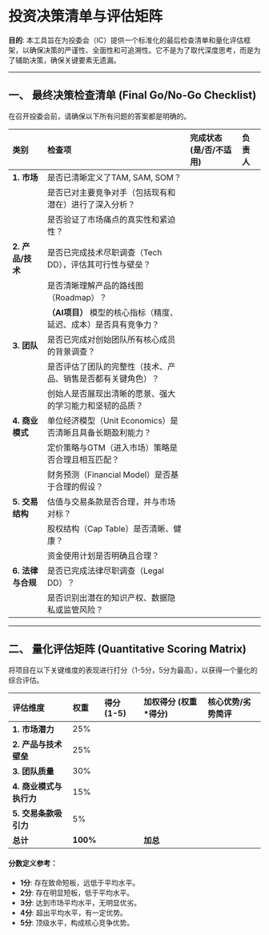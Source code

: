 # 投资决策清单与评估矩阵

**目的**: 本工具旨在为投委会（IC）提供一个标准化的最后检查清单和量化评估框架，以确保决策的严谨性、全面性和可追溯性。它不是为了取代深度思考，而是为了辅助决策，确保关键要素无遗漏。

---

## 一、 最终决策检查清单 (Final Go/No-Go Checklist)

在召开投委会前，请确保以下所有问题的答案都是明确的。

| 类别 | 检查项 | 完成状态 (是/否/不适用) | 负责人 |
| :--- | :--- | :--- |:--- |
| **1. 市场** | 是否已清晰定义了TAM, SAM, SOM？ | | |
| | 是否已对主要竞争对手（包括现有和潜在）进行了深入分析？ | | |
| | 是否验证了市场痛点的真实性和紧迫性？ | | |
| **2. 产品/技术**| 是否已完成技术尽职调查（Tech DD），评估其可行性与壁垒？ | | |
| | 是否清晰理解产品的路线图（Roadmap）？ | | |
| | **（AI项目）** 模型的核心指标（精度、延迟、成本）是否具有竞争力？ | | |
| **3. 团队** | 是否已完成对创始团队所有核心成员的背景调查？ | | |
| | 是否评估了团队的完整性（技术、产品、销售是否都有关键角色）？ | | |
| | 创始人是否展现出清晰的愿景、强大的学习能力和坚韧的品质？ | | |
| **4. 商业模式**| 单位经济模型（Unit Economics）是否清晰且具备长期盈利能力？ | | |
| | 定价策略与GTM（进入市场）策略是否合理且相互匹配？ | | |
| | 财务预测（Financial Model）是否基于合理的假设？ | | |
| **5. 交易结构**| 估值与交易条款是否合理，并与市场对标？ | | |
| | 股权结构（Cap Table）是否清晰、健康？ | | |
| | 资金使用计划是否明确且合理？ | | |
| **6. 法律与合规**| 是否已完成法律尽职调查（Legal DD）？ | | |
| | 是否识别出潜在的知识产权、数据隐私或监管风险？ | | |

---

## 二、 量化评估矩阵 (Quantitative Scoring Matrix)

将项目在以下关键维度的表现进行打分（1-5分，5分为最高），以获得一个量化的综合评估。

| 评估维度 | 权重 | 得分 (1-5) | 加权得分 (权重*得分) | 核心优势/劣势简评 |
| :--- | :--- | :--- | :--- | :--- |
| **1. 市场潜力** | 25% | | | |
| **2. 产品与技术壁垒** | 25% | | | |
| **3. 团队质量** | 30% | | | |
| **4. 商业模式与执行力** | 15% | | | |
| **5. 交易条款吸引力** | 5% | | | |
| **总计** | **100%** | | **加总** | |

#### 分数定义参考：
- **1分**: 存在致命短板，远低于平均水平。
- **2分**: 存在明显短板，低于平均水平。
- **3分**: 达到市场平均水平，无明显优劣。
- **4分**: 超出平均水平，有一定优势。
- **5分**: 顶级水平，构成核心竞争优势。 